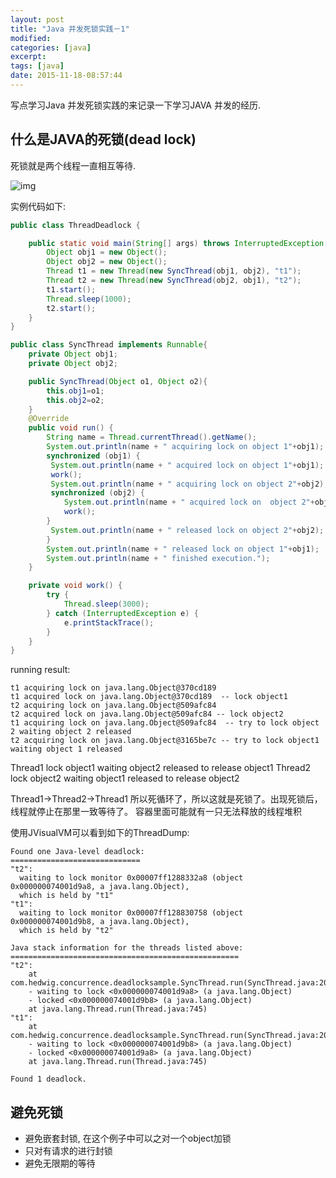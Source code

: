 ```yaml
---
layout: post
title: "Java 并发死锁实践－1"
modified:
categories: [java]
excerpt:
tags: [java]
date: 2015-11-18-08:57:44
---
```


 写点学习Java 并发死锁实践的来记录一下学习JAVA 并发的经历.

 ## 什么是JAVA的死锁(dead lock)
 死锁就是两个线程一直相互等待.
 
![img](http://incdn1.b0.upaiyun.com/2014/04/c9a8bba45f37b6dcfe1684867cb2a3e9-300x207.png)

实例代码如下:

```java
public class ThreadDeadlock {

    public static void main(String[] args) throws InterruptedException {
        Object obj1 = new Object();
        Object obj2 = new Object();
        Thread t1 = new Thread(new SyncThread(obj1, obj2), "t1");
        Thread t2 = new Thread(new SyncThread(obj2, obj1), "t2");
        t1.start();
        Thread.sleep(1000);
        t2.start();
    }
}

public class SyncThread implements Runnable{
    private Object obj1;
    private Object obj2;

    public SyncThread(Object o1, Object o2){
        this.obj1=o1;
        this.obj2=o2;
    }
    @Override
    public void run() {
        String name = Thread.currentThread().getName();
        System.out.println(name + " acquiring lock on object 1"+obj1);
        synchronized (obj1) {
         System.out.println(name + " acquired lock on object 1"+obj1);
         work();
         System.out.println(name + " acquiring lock on object 2"+obj2);
         synchronized (obj2) {
            System.out.println(name + " acquired lock on  object 2"+obj2);
            work();
        }
         System.out.println(name + " released lock on object 2"+obj2);
        }
        System.out.println(name + " released lock on object 1"+obj1);
        System.out.println(name + " finished execution.");
    }

    private void work() {
        try {
            Thread.sleep(3000);
        } catch (InterruptedException e) {
            e.printStackTrace();
        }
    }
}
```

running result:

```
t1 acquiring lock on java.lang.Object@370cd189
t1 acquired lock on java.lang.Object@370cd189  -- lock object1
t2 acquiring lock on java.lang.Object@509afc84
t2 acquired lock on java.lang.Object@509afc84 -- lock object2
t1 acquiring lock on java.lang.Object@509afc84  -- try to lock object 2 waiting object 2 released
t2 acquiring lock on java.lang.Object@3165be7c -- try to lock object1  waiting object 1 released

```

Thread1 lock object1 waiting object2 released to release object1
Thread2 lock object2 waiting object1 released to release object2

Thread1->Thread2->Thread1  所以死循环了，所以这就是死锁了。出现死锁后，线程就停止在那里一致等待了。
容器里面可能就有一只无法释放的线程堆积

使用JVisualVM可以看到如下的ThreadDump:

```
Found one Java-level deadlock:
=============================
"t2":
  waiting to lock monitor 0x00007ff1288332a8 (object 0x000000074001d9a8, a java.lang.Object),
  which is held by "t1"
"t1":
  waiting to lock monitor 0x00007ff128830758 (object 0x000000074001d9b8, a java.lang.Object),
  which is held by "t2"

Java stack information for the threads listed above:
===================================================
"t2":
	at com.hedwig.concurrence.deadlocksample.SyncThread.run(SyncThread.java:20)
	- waiting to lock <0x000000074001d9a8> (a java.lang.Object)
	- locked <0x000000074001d9b8> (a java.lang.Object)
	at java.lang.Thread.run(Thread.java:745)
"t1":
	at com.hedwig.concurrence.deadlocksample.SyncThread.run(SyncThread.java:20)
	- waiting to lock <0x000000074001d9b8> (a java.lang.Object)
	- locked <0x000000074001d9a8> (a java.lang.Object)
	at java.lang.Thread.run(Thread.java:745)

Found 1 deadlock.
```


## 避免死锁

- 避免嵌套封锁, 在这个例子中可以之对一个object加锁
- 只对有请求的进行封锁
- 避免无限期的等待

